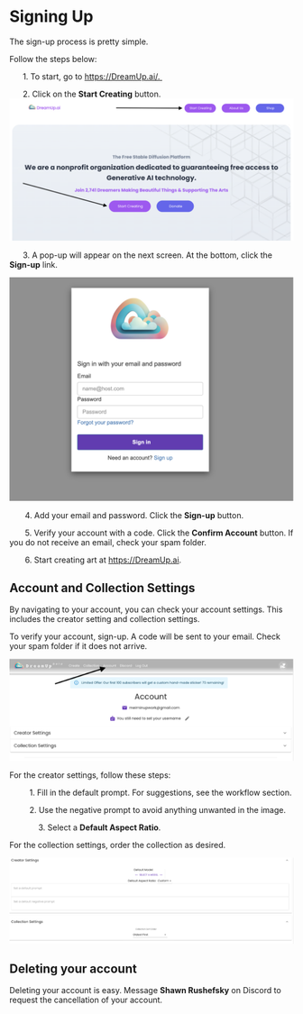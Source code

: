 # Signing Up
The sign-up process is pretty simple.

Follow the steps below:

      1. To start, go to https://DreamUp.ai/. 

      2. Click on the **Start Creating** button.
![Creating button](./images/Snip_TEMP0001%203-1.png)

      3. A pop-up will appear on the next screen. At 
the bottom, click the **Sign-up** link.

![Sign up](./images/Snip_TEMP0001%204-1.png)

       4. Add your email and password. Click the **Sign-up** button. 

       5. Verify your account with a code. Click the **Confirm Account** button. If you do not receive an email, check your spam folder.

       6. Start creating art at <https://DreamUp.ai>.



## Account and Collection Settings
By navigating to your account, you can check your account settings. This includes the creator setting and collection settings.

To verify your account, sign-up. A code will be sent to your email. Check your spam folder if it does not arrive.

![Account button](./images/Snip_TEMP0001%205%202.png)

For the creator settings, follow these steps:

         1. Fill in the default prompt. For suggestions, see the workflow section.

         2. Use the negative prompt to avoid anything unwanted in the image.

             3. Select a **Default Aspect Ratio**.

For the collection settings, order the collection as desired.

![Collection Settings](./images/Snip_TEMP0001%202.png)

## Deleting your account
Deleting your account is easy. Message **Shawn Rushefsky** on Discord to request the cancellation of your account.



